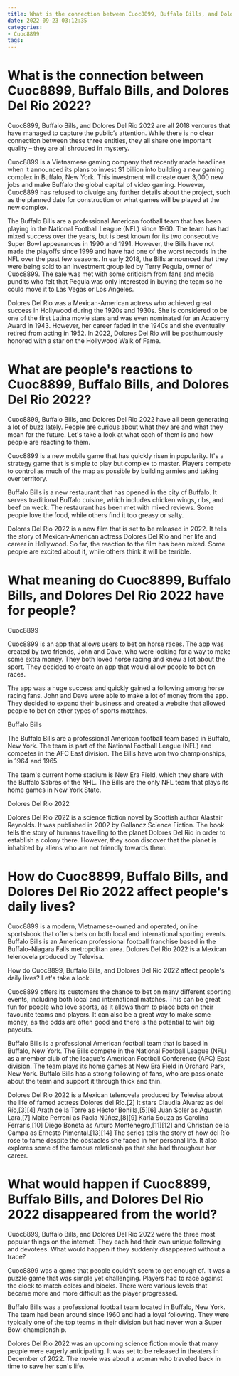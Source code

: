 ```yaml
---
title: What is the connection between Cuoc8899, Buffalo Bills, and Dolores Del Rio 2022
date: 2022-09-23 03:12:35
categories:
- Cuoc8899
tags:
---
```



#  What is the connection between Cuoc8899, Buffalo Bills, and Dolores Del Rio 2022?

Cuoc8899, Buffalo Bills, and Dolores Del Rio 2022 are all 2018 ventures that have managed to capture the public’s attention. While there is no clear connection between these three entities, they all share one important quality – they are all shrouded in mystery.

Cuoc8899 is a Vietnamese gaming company that recently made headlines when it announced its plans to invest $1 billion into building a new gaming complex in Buffalo, New York. This investment will create over 3,000 new jobs and make Buffalo the global capital of video gaming. However, Cuoc8899 has refused to divulge any further details about the project, such as the planned date for construction or what games will be played at the new complex.

The Buffalo Bills are a professional American football team that has been playing in the National Football League (NFL) since 1960. The team has had mixed success over the years, but is best known for its two consecutive Super Bowl appearances in 1990 and 1991. However, the Bills have not made the playoffs since 1999 and have had one of the worst records in the NFL over the past few seasons. In early 2018, the Bills announced that they were being sold to an investment group led by Terry Pegula, owner of Cuoc8899. The sale was met with some criticism from fans and media pundits who felt that Pegula was only interested in buying the team so he could move it to Las Vegas or Los Angeles.

Dolores Del Rio was a Mexican-American actress who achieved great success in Hollywood during the 1920s and 1930s. She is considered to be one of the first Latina movie stars and was even nominated for an Academy Award in 1943. However, her career faded in the 1940s and she eventually retired from acting in 1952. In 2022, Dolores Del Rio will be posthumously honored with a star on the Hollywood Walk of Fame.

#  What are people's reactions to Cuoc8899, Buffalo Bills, and Dolores Del Rio 2022?

Cuoc8899, Buffalo Bills, and Dolores Del Rio 2022 have all been generating a lot of buzz lately. People are curious about what they are and what they mean for the future. Let's take a look at what each of them is and how people are reacting to them.

Cuoc8899 is a new mobile game that has quickly risen in popularity. It's a strategy game that is simple to play but complex to master. Players compete to control as much of the map as possible by building armies and taking over territory.

Buffalo Bills is a new restaurant that has opened in the city of Buffalo. It serves traditional Buffalo cuisine, which includes chicken wings, ribs, and beef on weck. The restaurant has been met with mixed reviews. Some people love the food, while others find it too greasy or salty.

Dolores Del Rio 2022 is a new film that is set to be released in 2022. It tells the story of Mexican-American actress Dolores Del Rio and her life and career in Hollywood. So far, the reaction to the film has been mixed. Some people are excited about it, while others think it will be terrible.

#  What meaning do Cuoc8899, Buffalo Bills, and Dolores Del Rio 2022 have for people?

Cuoc8899

Cuoc8899 is an app that allows users to bet on horse races. The app was created by two friends, John and Dave, who were looking for a way to make some extra money. They both loved horse racing and knew a lot about the sport. They decided to create an app that would allow people to bet on races.

The app was a huge success and quickly gained a following among horse racing fans. John and Dave were able to make a lot of money from the app. They decided to expand their business and created a website that allowed people to bet on other types of sports matches.

Buffalo Bills

The Buffalo Bills are a professional American football team based in Buffalo, New York. The team is part of the National Football League (NFL) and competes in the AFC East division. The Bills have won two championships, in 1964 and 1965.

The team's current home stadium is New Era Field, which they share with the Buffalo Sabres of the NHL. The Bills are the only NFL team that plays its home games in New York State.

Dolores Del Rio 2022

Dolores Del Rio 2022 is a science fiction novel by Scottish author Alastair Reynolds. It was published in 2002 by Gollancz Science Fiction. The book tells the story of humans travelling to the planet Dolores Del Rio in order to establish a colony there. However, they soon discover that the planet is inhabited by aliens who are not friendly towards them.

#  How do Cuoc8899, Buffalo Bills, and Dolores Del Rio 2022 affect people's daily lives?

Cuoc8899 is a modern, Vietnamese-owned and operated, online sportsbook that offers bets on both local and international sporting events. Buffalo Bills is an American professional football franchise based in the Buffalo–Niagara Falls metropolitan area. Dolores Del Rio 2022 is a Mexican telenovela produced by Televisa.

How do Cuoc8899, Buffalo Bills, and Dolores Del Rio 2022 affect people's daily lives? Let's take a look.

Cuoc8899 offers its customers the chance to bet on many different sporting events, including both local and international matches. This can be great fun for people who love sports, as it allows them to place bets on their favourite teams and players. It can also be a great way to make some money, as the odds are often good and there is the potential to win big payouts.

Buffalo Bills is a professional American football team that is based in Buffalo, New York. The Bills compete in the National Football League (NFL) as a member club of the league's American Football Conference (AFC) East division. The team plays its home games at New Era Field in Orchard Park, New York. Buffalo Bills has a strong following of fans, who are passionate about the team and support it through thick and thin.

Dolores Del Rio 2022 is a Mexican telenovela produced by Televisa about the life of famed actress Dolores del Río.[2] It stars Claudia Álvarez as del Río,[3][4] Arath de la Torre as Héctor Bonilla,[5][6] Juan Soler as Agustín Lara,[7] Maite Perroni as Paola Núñez,[8][9] Karla Souza as Carolina Ferraris,[10] Diego Boneta as Arturo Montenegro,[11][12] and Christian de la Campa as Ernesto Pimental.[13][14] The series tells the story of how del Río rose to fame despite the obstacles she faced in her personal life. It also explores some of the famous relationships that she had throughout her career.

#  What would happen if Cuoc8899, Buffalo Bills, and Dolores Del Rio 2022 disappeared from the world?

Cuoc8899, Buffalo Bills, and Dolores Del Rio 2022 were the three most popular things on the internet. They each had their own unique following and devotees. What would happen if they suddenly disappeared without a trace?

Cuoc8899 was a game that people couldn't seem to get enough of. It was a puzzle game that was simple yet challenging. Players had to race against the clock to match colors and blocks. There were various levels that became more and more difficult as the player progressed.

Buffalo Bills was a professional football team located in Buffalo, New York. The team had been around since 1960 and had a loyal following. They were typically one of the top teams in their division but had never won a Super Bowl championship.

Dolores Del Rio 2022 was an upcoming science fiction movie that many people were eagerly anticipating. It was set to be released in theaters in December of 2022. The movie was about a woman who traveled back in time to save her son's life.